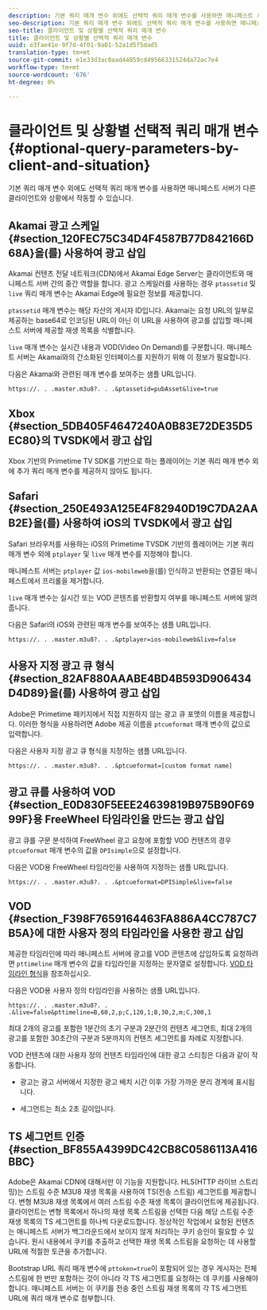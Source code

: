 ```yaml
---
description: 기본 쿼리 매개 변수 외에도 선택적 쿼리 매개 변수를 사용하면 매니페스트 서버가 다른 클라이언트와 상황에서 작동할 수 있습니다.
seo-description: 기본 쿼리 매개 변수 외에도 선택적 쿼리 매개 변수를 사용하면 매니페스트 서버가 다른 클라이언트와 상황에서 작동할 수 있습니다.
seo-title: 클라이언트 및 상황별 선택적 쿼리 매개 변수
title: 클라이언트 및 상황별 선택적 쿼리 매개 변수
uuid: e3fae41e-9f7d-4f01-9a01-52a1d5f5dad5
translation-type: tm+mt
source-git-commit: e1e33d3ac0aad44859cd49566331524da72ac7e4
workflow-type: tm+mt
source-wordcount: '676'
ht-degree: 0%

---
```



# 클라이언트 및 상황별 선택적 쿼리 매개 변수 {#optional-query-parameters-by-client-and-situation}

기본 쿼리 매개 변수 외에도 선택적 쿼리 매개 변수를 사용하면 매니페스트 서버가 다른 클라이언트와 상황에서 작동할 수 있습니다.

## Akamai 광고 스케일 {#section_120FEC75C34D4F4587B77D842166D68A}을(를) 사용하여 광고 삽입

Akamai 컨텐츠 전달 네트워크(CDN)에서 Akamai Edge Server는 클라이언트와 매니페스트 서버 간의 중간 역할을 합니다. 광고 스케일러를 사용하는 경우 `ptassetid` 및 `live` 쿼리 매개 변수는 Akamai Edge에 필요한 정보를 제공합니다.

`ptassetid` 매개 변수는 해당 자산의 게시자 ID입니다. Akamai는 요청 URL의 일부로 제공하는 base64로 인코딩된 URL이 아닌 이 URL을 사용하여 광고를 삽입할 매니페스트 서버에 제공할 재생 목록을 식별합니다.

`live` 매개 변수는 실시간 내용과 VOD(Video On Demand)를 구분합니다. 매니페스트 서버는 Akamai와의 간소화된 인터페이스를 지원하기 위해 이 정보가 필요합니다.

다음은 Akamai와 관련된 매개 변수를 보여주는 샘플 URL입니다.

```
https://. . .master.m3u8?. . .&ptassetid=pubAsset&live=true
```

## Xbox {#section_5DB405F4647240A0B83E72DE35D5EC80}의 TVSDK에서 광고 삽입

Xbox 기반의 Primetime TV SDK를 기반으로 하는 플레이어는 기본 쿼리 매개 변수 외에 추가 쿼리 매개 변수를 제공하지 않아도 됩니다.

## Safari {#section_250E493A125E4F82940D19C7DA2AAB2E}을(를) 사용하여 iOS의 TVSDK에서 광고 삽입

Safari 브라우저를 사용하는 iOS의 Primetime TVSDK 기반의 플레이어는 기본 쿼리 매개 변수 외에 `ptplayer` 및 `live` 매개 변수를 지정해야 합니다.

매니페스트 서버는 `ptplayer` 값 `ios-mobileweb`을(를) 인식하고 반환되는 연결된 매니페스트에서 프리롤을 제거합니다.

`live` 매개 변수는 실시간 또는 VOD 콘텐츠를 반환할지 여부를 매니페스트 서버에 알려줍니다.

다음은 Safari의 iOS와 관련된 매개 변수를 보여주는 샘플 URL입니다.

```URL
https://. . .master.m3u8?. . .&ptplayer=ios-mobileweb&live=false
```

## 사용자 지정 광고 큐 형식 {#section_82AF880AAABE4BD4B593D906434D4D89}을(를) 사용하여 광고 삽입

Adobe은 Primetime 패키지에서 직접 지원하지 않는 광고 큐 포맷의 이름을 제공합니다. 이러한 형식을 사용하려면 Adobe 제공 이름을 `ptcueformat` 매개 변수의 값으로 입력합니다.

다음은 사용자 지정 광고 큐 형식을 지정하는 샘플 URL입니다.

```URL
https://. . .master.m3u8?. . .&ptcueformat=[custom format name]
```

## 광고 큐를 사용하여 VOD {#section_E0D830F5EEE24639819B975B90F6999F}용 FreeWheel 타임라인을 만드는 광고 삽입

광고 큐를 구문 분석하여 FreeWheel 광고 요청에 포함할 VOD 컨텐츠의 경우 `ptcueformat` 매개 변수의 값을 `DPIsimple`으로 설정합니다.

다음은 VOD용 FreeWheel 타임라인을 사용하여 지정하는 샘플 URL입니다.

```URL
https://. . .master.m3u8?. . .&ptcueformat=DPISimple&live=false
```

## VOD {#section_F398F7659164463FA886A4CC787C7B5A}에 대한 사용자 정의 타임라인을 사용한 광고 삽입

제공한 타임라인에 따라 매니페스트 서버에 광고를 VOD 콘텐츠에 삽입하도록 요청하려면 `pttimeline` 매개 변수의 값을 타임라인을 지정하는 문자열로 설정합니다. [VOD 타임라인 형식](/help/primetime-ad-insertion/~old-msapi-topics/ms-changes-vod-timeline/ms-api-timeline-format.md)을 참조하십시오.

다음은 VOD용 사용자 정의 타임라인을 사용하는 샘플 URL입니다.

```URL
https://. . .master.m3u8?. . .&live=false&pttimeline=B,60,2,p;C,120,1;B,30,2,m;C,300,1
```

최대 2개의 광고를 포함한 1분간의 초기 구분과 2분간의 컨텐츠 세그먼트, 최대 2개의 광고를 포함한 30초간의 구분과 5분까지의 컨텐츠 세그먼트를 차례로 지정합니다.

VOD 컨텐츠에 대한 사용자 정의 컨텐츠 타임라인에 대한 광고 스티칭은 다음과 같이 작동합니다.

* 광고는 광고 서버에서 지정한 광고 배치 시간 이후 가장 가까운 분리 경계에 표시됩니다.

* 세그먼트는 최소 2초 길이입니다.

## TS 세그먼트 인증 {#section_BF855A4399DC42CB8C0586113A416BBC}

Adobe은 Akamai CDN에 대해서만 이 기능을 지원합니다. HLS(HTTP 라이브 스트리밍)는 스트림 수준 M3U8 재생 목록을 사용하여 TS(전송 스트림) 세그먼트를 제공합니다. 변형 M3U8 재생 목록에서 여러 스트림 수준 재생 목록이 클라이언트에 제공됩니다. 클라이언트는 변형 목록에서 하나의 재생 목록 스트림을 선택한 다음 해당 스트림 수준 재생 목록의 TS 세그먼트를 하나씩 다운로드합니다. 정상적인 작업에서 요청된 컨텐츠는 매니페스트 서버가 백그라운드에서 보이지 않게 처리하는 쿠키 승인이 필요할 수 있습니다. 원시 내용에서 쿠키를 추출하고 선택한 재생 목록 스트림을 요청하는 데 사용할 URL에 적절한 토큰을 추가합니다.

Bootstrap URL 쿼리 매개 변수에 `pttoken=true`이 포함되어 있는 경우 게시자는 전체 스트림에 한 번만 포함하는 것이 아니라 각 TS 세그먼트를 요청하는 데 쿠키를 사용해야 합니다. 매니페스트 서버는 이 쿠키를 전송 중인 스트림 재생 목록의 각 TS 세그먼트 URL에 쿼리 매개 변수로 첨부합니다.
